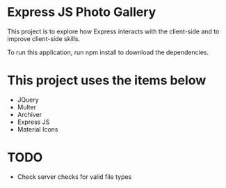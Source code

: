# Express JS Photo Gallery
This project is to explore how Express interacts with the client-side and to improve client-side skills.

To run this application, run npm install to download the dependencies.

# This project uses the items below
* JQuery
* Multer
* Archiver
* Express JS
* Material Icons

# TODO
- Check server checks for valid file types

